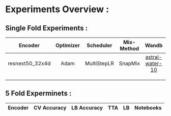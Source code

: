 # Experiments Overview :

## Single Fold Experiments :

|  Encoder | Optimizer | Scheduler |Mix-Method   | Wandb       | OOF Accuracy| Notebook     |
|:--------:|:---------:|:---------:|:-----------:|:-----------:|:-----------:|:------------:|
|resnext50_32x4d|Adam|MultiStepLR|SnapMix|[astral-water-10](https://wandb.ai/ayushman/kaggle-leaf-disease-v2/runs/3t4oxo19)| ... |resnext50-32x4d-snapmix.ipynb|
|	|	|	|	|	|	|	|	|
|	|	|	|	|	|	|	|	|
|	|	|	|	|	|	|	|	|



## 5 Fold Experminets :

|  Encoder | CV Accuracy | LB Accuracy| TTA  | LB  | Notebooks  |
|:--------:|:-----------:|:----------:|:----:|:---:|:----------:|